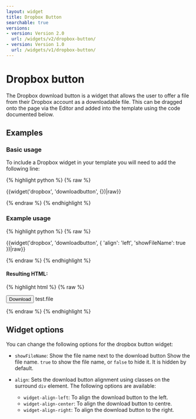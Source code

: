 ```yaml
---
layout: widget
title: Dropbox Button
searchable: true
versions:
- version: Version 2.0
  url: /widgets/v2/dropbox-button/
- version: Version 1.0
  url: /widgets/v1/dropbox-button/
---
```


# Dropbox button

The Dropbox download button is a widget that allows the user to offer a file from their Dropbox account as a downloadable file. This can be dragged onto the page via the Editor and added into the template using the code documented below.

## Examples

### Basic usage

To include a Dropbox widget in your template you will need to add the following line:

{% highlight python %}
{% raw %}

{{widget('dropbox', 'downloadbutton', {})|raw}}

{% endraw %}
{% endhighlight %}

### Example usage

{% highlight python %}
{% raw %}

{{widget('dropbox', 'downloadbutton', {
  'align': 'left',
  'showFileName': true
})|raw}}

{% endraw %}
{% endhighlight %}

#### Resulting HTML:

{% highlight html %}
{% raw %}

<div id="page-zones__main-widgets__dropboxWidget" data-name="dropbox" class="widget  widget--zone-widget">
  <div class="bk-dropbox  dropbox  widget__dropbox">
    <button class="button  icon  icon--dropbox  dropbox__button  js-link-btn" data-link="">Download</button>
    <span class="label  dropbox__label">test.file</span>
  </div>
</div>

{% endraw %}
{% endhighlight %}

## Widget options

You can change the following options for the dropbox button widget:

* `showFileName`: Show the file name next to the download button Show the file name. `true` to show the file name, or `false` to hide it. It is hidden by default.

* `align`: Sets the download button alignment using classes on the surround `div` element. The following options are available:

  * `widget-align-left`: To align the download button to the left.
  * `widget-align-center`: To align the download button to centre.
  * `widget-align-right`: To align the download button to the right.
